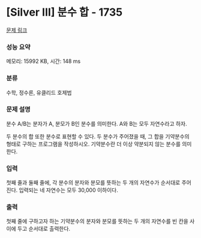 # [Silver III] 분수 합 - 1735 

[문제 링크](https://www.acmicpc.net/problem/1735) 

### 성능 요약

메모리: 15992 KB, 시간: 148 ms

### 분류

수학, 정수론, 유클리드 호제법

### 문제 설명

<p>분수 A/B는 분자가 A, 분모가 B인 분수를 의미한다. A와 B는 모두 자연수라고 하자.</p>
<p>두 분수의 합 또한 분수로 표현할 수 있다. 두 분수가 주어졌을 때, 그 합을 기약분수의 형태로 구하는 프로그램을 작성하시오. 기약분수란 더 이상 약분되지 않는 분수를 의미한다.</p>

### 입력 

 <p>첫째 줄과 둘째 줄에, 각 분수의 분자와 분모를 뜻하는 두 개의 자연수가 순서대로 주어진다. 입력되는 네 자연수는 모두 30,000 이하이다.</p>

### 출력 

 <p>첫째 줄에 구하고자 하는 기약분수의 분자와 분모를 뜻하는 두 개의 자연수를 빈 칸을 사이에 두고 순서대로 출력한다.</p>

